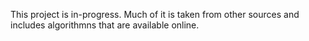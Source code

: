 This project is in-progress. Much of it is taken from other sources and includes algorithmns that are available online. 
